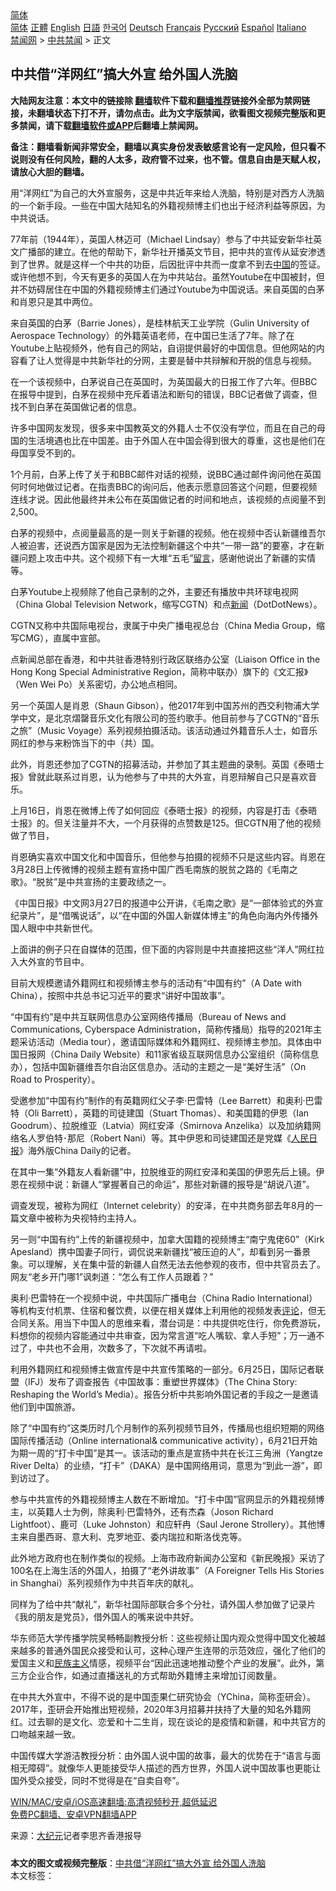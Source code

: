  <!-- 面包屑导航 --> <div class="breadcrumb"><!-- GTranslate: https://gtranslate.io/ -->  <div class="switcher notranslate">  <div class="selected">  <a href="#" onclick="return false;"> 简体</a>  </div>  <div class="option">  <a href="https://www.bannedbook.org" onclick="doGTranslate('zh-CN|zh-CN');jQuery('div.switcher div.selected a').html(jQuery(this).html());return false;" title="简体中文" class="nturl selected"> 简体</a>  <a href="https://www.bannedbook.org/zh-tw/" onclick="doGTranslate('zh-CN|zh-TW');jQuery('div.switcher div.selected a').html(jQuery(this).html());return false;" title="繁體中文" class="nturl"> 正體</a>  <a href="https://www.bannedbook.org/en/" onclick="doGTranslate('zh-CN|en');jQuery('div.switcher div.selected a').html(jQuery(this).html());return false;" title="English" class="nturl"> English</a>  <a href="https://www.bannedbook.org/ja/" onclick="doGTranslate('zh-CN|ja');jQuery('div.switcher div.selected a').html(jQuery(this).html());return false;" title="日本語" class="nturl"> 日語</a>  <a href="https://www.bannedbook.org/ko/" onclick="doGTranslate('zh-CN|ko');jQuery('div.switcher div.selected a').html(jQuery(this).html());return false;" title="한국어" class="nturl"> 한국어</a>  <a href="https://www.bannedbook.org/de/" onclick="doGTranslate('zh-CN|de');jQuery('div.switcher div.selected a').html(jQuery(this).html());return false;" title="Deutsch" class="nturl"> Deutsch</a>  <a href="https://www.bannedbook.org/fr/" onclick="doGTranslate('zh-CN|fr');jQuery('div.switcher div.selected a').html(jQuery(this).html());return false;" title="Français" class="nturl"> Français</a>  <a href="https://www.bannedbook.org/ru/" onclick="doGTranslate('zh-CN|ru');jQuery('div.switcher div.selected a').html(jQuery(this).html());return false;" title="Русский" class="nturl"> Русский</a>  <a href="https://www.bannedbook.org/es/" onclick="doGTranslate('zh-CN|es');jQuery('div.switcher div.selected a').html(jQuery(this).html());return false;" title="Español" class="nturl"> Español</a>  <a href="https://www.bannedbook.org/it/" onclick="doGTranslate('zh-CN|it');jQuery('div.switcher div.selected a').html(jQuery(this).html());return false;" title="Italiano" class="nturl"> Italiano</a>  </div>  </div>      <div class='breadcrumb-sub'><!-- Breadcrumb NavXT 6.3.0 --> <a href="https://www.bannedbook.org/" class="home">禁闻网</a> &gt; <a href="https://www.bannedbook.org/bnews/cbnews/" class="category">中共禁闻</a> &gt; 正文</div></div><h2>中共借“洋网红”搞大外宣 给外国人洗脑</h2> <p class="notice"><b>大陆网友注意：本文中的链接除 <a href="https://github.com/bannedbook/fanqiang" >翻墙</a>软件下载和<a href="https://github.com/killgcd/justmysocks/blob/master/README.md">翻墙推荐</a>链接外全部为禁网链接，未翻墙状态下打不开，请勿点击。此为文字版禁闻，欲看图文视频完整版和更多禁闻，请下载<a href="https://github.com/bannedbook/fanqiang">翻墙软件或APP</a>后翻墙上禁闻网。</p><p>备注：翻墙看新闻非常安全，翻墙以真实身份发表敏感言论有一定风险，但只看不说则没有任何风险，翻的人太多，政府管不过来，也不管。信息自由是天赋人权，请放心大胆的翻墙。</b></p>  <div class="entry"> <p id="conimg">用“洋网红”为自己的大外宣服务，这是中共近年来给人洗脑，特别是对西方人洗脑的一个新手段。一些在中国大陆知名的外籍视频博主们也出于经济利益等原因，为中共说话。</p> <p>77年前（1944年），英国人林迈可（Michael Lindsay）参与了中共延安新华社英文广播部的建立。在他的帮助下，新华社开播英文节目，把中共的宣传从延安渗透到了世界。就是这样一个中共的功臣，后因批评中共而一度拿不到去<span class='wp_keywordlink_affiliate'><a href="https://www.bannedbook.org/" title="中国" target="_blank">中国</a></span>的签证。或许他想不到，今天有更多的英国人在为中共站台。虽然Youtube在中国被封，但并不妨碍居住在中国的外籍视频博主们通过Youtube为中国说话。来自英国的白茅和肖恩只是其中两位。</p> <p>来自英国的白茅（Barrie Jones），是桂林航天工业学院（Gulin University of Aerospace Technology）的外籍英语老师，在中国已生活了7年。除了在Youtube上贴视频外，他有自己的网站，自诩提供最好的中国信息。但他网站的内容看了让人觉得是中共新华社的分网，主要是替中共辩解和开脱的信息与视频。</p> <p>在一个该视频中，白茅说自己在英国时，为英国最大的日报工作了六年。但BBC在报导中提到，白茅在视频中充斥着语法和断句的错误，BBC记者做了调查，但找不到白茅在英国做记者的信息。</p> <p>许多中国网友发现，很多来中国教英文的外籍人士不仅没有学位，而且在自己的母国的生活境遇也比在中国差。由于外国人在中国会得到很大的尊重，这也是他们在母国享受不到的。</p> <p>1个月前，白茅上传了关于和BBC邮件对话的视频，说BBC通过邮件询问他在英国何时何地做过记者。在指责BBC的询问后，他表示愿意回答这个问题，但要视频连线才说。因此他最终并未公布在英国做记者的时间和地点，该视频的点阅量不到2,500。</p> <p>白茅的视频中，点阅量最高的是一则关于新疆的视频。他在视频中否认新疆维吾尔人被迫害，还说西方国家是因为无法控制新疆这个中共“一带一路”的要塞，才在新疆问题上攻击中共。这个视频下有一大堆“五毛”<span class='wp_keywordlink'><a href="https://www.bannedbook.org/bnews/tougao/" title="留言" target="_blank">留言</a></span>，感谢他说出了新疆的实情等。</p> <p>白茅Youtube上视频除了他自己录制的之外，主要还有播放中共环球电视网（China Global Television Network，缩写CGTN）和点<span class='wp_keywordlink_affiliate'><a href="https://www.bannedbook.org/" title="新闻">新闻</a></span>（DotDotNews）。</p>  <p>CGTN又称中共国际电视台，隶属于中央广播电视总台（China Media Group，缩写CMG），直属中宣部。</p> <p>点新闻总部在香港，和中共驻香港特别行政区联络办公室（Liaison Office in the Hong Kong Special Administrative Region，简称中联办）旗​​下的《文汇报》（Wen Wei Po）关系密切，办公地点相同。</p> <p>另一个英国人是肖恩（Shaun Gibson），他2017年到中国苏州的西交利物浦大学学中文，是北京熠罄音乐文化有限公司的签约歌手。他目前参与了CGTN的“音乐之旅”（Music Voyage）系列视频拍摄活动。该活动通过外籍音乐人士，如音乐网红的参与来粉饰当下的中（共）国。</p> <p>此外，肖恩还参加了CGTN的招募活动，并参加了其主题曲的录制。英国《泰晤士报》曾就此联系过肖恩，认为他参与了中共的大外宣，肖恩辩解自己只是喜欢音乐。</p> <p>上月16日，肖恩在微博上传了如何回应《泰晤士报》的视频，内容是打击《泰晤士报》的。但关注量并不大，一个月获得的点赞数是125。但CGTN用了他的视频做了节目，</p> <p>肖恩确实喜欢中国文化和中国音乐，但他参与拍摄的视频不只是这些内容。肖恩在3月28日上传微博的视频主题有宣扬中国广西毛南族的脱贫之路的《毛南之歌》。“脱贫”是中共宣扬的主要政绩之一。</p> <p>《中国日报》中文网3月27日的报道中公开讲，《毛南之歌》是“一部体验式的外宣纪录片”，是“借嘴说话”，以“在中国的外国人新媒体博主”的角色向海内外传播外国人眼中中共新世代。</p> <p>上面讲的例子只在自媒体的范围，但下面的内容则是中共直接把这些“洋人”网红拉入大外宣的节目中。</p>  <p>目前大规模邀请外籍网红和视频博主参与的活动有“中国有约”（A Date with China），按照中共总书记习近平的要求“讲好中国故事”。</p> <p>“中国有约”是中共互联网信息办公室网络传播局（Bureau of News and Communications, Cyber​​space Administration，简称传播局）指导的2021年主题采访活动（Media tour），邀请国际媒体和外籍网红、视频博主参加。具体由中国日报网（China Daily Website）和11家省级互联网信息办公室组织（简称信息办），包括中国新疆维吾尔自治区信息办。活动的主题之一是“美好生活”（On Road to Prosperity）。</p> <p>受邀参加“中国有约”制作的有英籍网红父子李‧巴雷特（Lee Barrett）和奥利‧巴雷特（Oli Barrett），英籍的司徒建国（Stuart Thomas）、和美国籍的伊恩（Ian Goodrum）、拉脱维亚（Latvia）网红安泽（Smirnova Anzelika）以及加纳籍网络名人罗伯特･那尼（Robert Nani）等。其中伊恩和司徒建国还是党媒《<span class='wp_keywordlink'><a href="https://www.bannedbook.org/forum2/topic109.html" title="透视人民日报" target="_blank">人民日报</a></span>》海外版China Daily的记者。</p> <p>在其中一集“外籍友人看新疆”中，拉脱维亚的网红安泽和美国的伊恩先后上镜。伊恩在视频中说：新疆人“掌握著自己的命运”，那些对新疆的报导是“胡说八道”。</p> <p>调查发现，被称为网红（Internet celebrity）的安泽，在中共商务部去年8月的一篇文章中被称为央视特约主持人。</p> <p>另一则“中国有约”上传的新疆视频中，加拿大国籍的视频博主“南宁鬼佬60”（Kirk Apesland）携中国妻子同行，调侃说来新疆找“被压迫的人”，却看到另一番景象。可以理解，关在集中营的新疆人自然无法去他参观的夜市，但中共官员去了。网友“老乡开门哪1”讽刺道：“怎么有工作人员跟着？”</p> <p>奥利‧巴雷特在一个视频中说，中共国际广播电台（China Radio International）等机构支付机票、住宿和餐饮费，以便在相关媒体上利用他的视频发表<span class='wp_keywordlink_affiliate'><a href="https://www.bannedbook.org/bnews/comments/" title="新闻评论" target="_blank">评论</a></span>，但无合同关系。用当下中国人的思维来看，潜台词是：中共提供吃住行，你免费游玩，料想你的视频内容能通过中共审查，因为常言道“吃人嘴软、拿人手短”；万一通不过了，中共也不会用，次数多了，下次就不再请啦。</p> <p>利用外籍网红和视频博主做宣传是中共宣传策略的一部分。6月25日，国际记者联盟（IFJ）发布了调查报告《中国故事：重塑世界媒体》（The China Story: Reshaping the World’s Media）。报告分析中共影响外国记者的手段之一是邀请他们到中国旅游。</p>  <p>除了“中国有约”这类历时几个月制作的系列视频节目外，传播局也组织短期的网络国际传播活动（Online international&amp; communicative activity），6月21日开始为期一周的“打卡中国”是其一。该活动的重点是宣扬中共在长江三角洲（Yangtze River Delta）的业绩，“打卡”（DAKA）是中国网络用词，意思为“到此一游”，即到访过了。</p> <p>参与中共宣传的外籍视频博主人数在不断增加。“打卡中国”官网显示的外籍视频博主，以英籍人士为例，除奥利‧巴雷特外，还有杰森（Joson Richard Lightfoot）、鹿可（Luke Johnston）和应轩冉（Saul Jerone Strollery）。其他博主来自墨西哥、意大利、克罗地亚、委内瑞拉和斯洛伐克等。</p> <p>此外地方政府也在制作类似的视频。上海市政府新闻办公室和《新民晚报》采访了100名在上海生活的外国人，拍摄了“老外讲故事”（A Foreigner Tells His Stories in Shanghai）系列视频作为中共百年庆的献礼。</p> <p>同样为了给中共“献礼”，新华社国际部联合多个分社，请外国人参加做了记录片《我的朋友是党员》，借外国人的嘴来说中共好。</p> <p>华东师范大学传播学院吴畅畅副教授分析：这些视频让国内观众觉得中国文化被越来越多的普通外国民众接受和认可，这种心理产生连带的示范效应，强化了他们的爱国主义和<span class='wp_keywordlink'><a href="https://www.bannedbook.org/forum11/topic333.html" title="禁片：民族主义和三座大山" target="_blank">民族主义</a></span>情感，视频平台“因此迅速地推动整个产业的发展”。此外，第三方企业合作，如通过直播送礼的方式帮助外籍博主来增加订阅数量。</p> <p>在中共大外宣中，不得不说的是中国歪果仁研究协会（YChina，简称歪研会）。2017年，歪研会开始推出短视频，2020年3月招募并扶持了大量的知名外籍网红。过去聊的是文化、恋爱和十二生肖，现在谈论的是疫情和新疆，和中共官方的口吻越来越一致。</p> <p>中国传媒大学游洁教授分析：由外国人说中国的故事，最大的优势在于“语言与面相无障碍”。就像华人更能接受华人描述的西方世界，外国人说中国故事也更能让国外受众接受，同时不觉得是在“自卖自夸”。</p> <p class="texttj"> <a href="https://github.com/bannedbook/fanqiang/wiki/V2ray%E6%9C%BA%E5%9C%BA" target="_blank">WIN/MAC/安卓/iOS高速翻墙:高清视频秒开,超低延迟</a><br/> <a href="https://github.com/bannedbook/fanqiang/wiki/%E7%A6%81%E9%97%BB%E7%BD%91%E5%AE%89%E5%8D%93%E7%BF%BB%E5%A2%99%E6%96%B0%E9%97%BBAPP" target="_blank">免费PC翻墙、安卓VPN翻墙APP</a></p> <p> 来源：<span class='wp_keywordlink_affiliate'><a href="http://www.epochtimes.com/" title="大纪元" target="_blank">大纪元</a></span>记者李思齐香港报导 </p><a name='sharetosocial'></a>  <div style="margin-bottom:5px;padding-bottom:5px;clear:both"> <div id="archive-pix-1" class="banner-ads"> <!-- AuctionX Display platform tag START --> <div id="26318x728x90x621x_ADSLOT2" clicktrack="%%CLICK_URL_ESC%%"></div> <!-- AuctionX Display platform tag END --> </div> <div id="archive-pix-2" class="banner-ads"> <!-- AuctionX Display platform tag START --> <div id="26315x300x250x621x_ADSLOT2" clicktrack="%%CLICK_URL_ESC%%"></div> <!-- AuctionX Display platform tag END --> </div> </div>    <div id="archive-pix-1" class="banner-ads"> <!-- AuctionX Display platform tag START --> <div id="26318x728x90x621x_ADSLOT3" clicktrack="%%CLICK_URL_ESC%%"></div> <!-- AuctionX Display platform tag END --> </div> <div><b>本文的图文或视频完整版</b>：<a href='https://www.bannedbook.org/bnews/cbnews/20210716/1588282.html'>中共借“洋网红”搞大外宣 给外国人洗脑</a></div>  </div><!--END ENTRY--> <div class="postfooter"> <div>本文标签：</div>  </div><!--END POSTFOOTER--> 